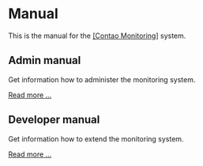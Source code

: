 # Manual

This is the manual for the [[Contao Monitoring]](https://github.com/ContaoMonitoring/monitoring) system.

## Admin manual

Get information how to administer the monitoring system.

[Read more ...](admin)

## Developer manual

Get information how to extend the monitoring system.

[Read more ...](developer)
